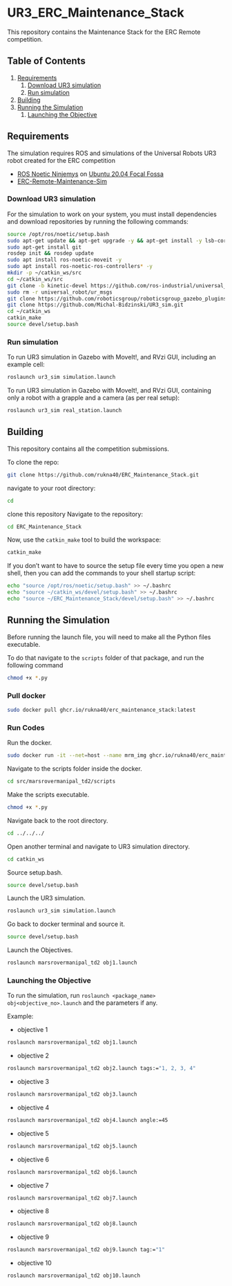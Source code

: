 # UR3_ERC_Maintenance_Stack

This repository contains the Maintenance Stack for the ERC Remote competition. 

## Table of Contents
1. [Requirements](#Requirements)
    1. [Download UR3 simulation](#Download-UR3-simulation)
    1. [Run simulation](#Run-simulation)
1. [Building](#building)
1. [Running the Simulation](#Running-the-Simulation)
    1. [Launching the Objective](#Launching-the-Objective)

## Requirements

The simulation requires ROS and simulations of the Universal Robots UR3 robot created for the ERC competition
 - [ROS Noetic Ninjemys](http://wiki.ros.org/noetic/Installation/) on [Ubuntu 20.04 Focal Fossa](https://releases.ubuntu.com/20.04/)
 - [ERC-Remote-Maintenance-Sim](https://github.com/EuropeanRoverChallenge/ERC-Remote-Maintenance-Sim)

### Download UR3 simulation

For the simulation to work on your system, you must install dependencies and download repositories by running the following commands:

```sh
source /opt/ros/noetic/setup.bash
sudo apt-get update && apt-get upgrade -y && apt-get install -y lsb-core g++
sudo apt-get install git
rosdep init && rosdep update
sudo apt install ros-noetic-moveit -y
sudo apt install ros-noetic-ros-controllers* -y
mkdir -p ~/catkin_ws/src
cd ~/catkin_ws/src
git clone -b kinetic-devel https://github.com/ros-industrial/universal_robot.git
sudo rm -r universal_robot/ur_msgs
git clone https://github.com/roboticsgroup/roboticsgroup_gazebo_plugins
git clone https://github.com/Michal-Bidzinski/UR3_sim.git
cd ~/catkin_ws
catkin_make
source devel/setup.bash
```
### Run simulation
To run UR3 simulation in Gazebo with MoveIt!, and RVzi GUI, including an example cell:
```sh
roslaunch ur3_sim simulation.launch
```
To run UR3 simulation in Gazebo with MoveIt!, and RVzi GUI, containing only a robot with a grapple and a camera (as per real setup):
```sh
roslaunch ur3_sim real_station.launch
```

## Building
This repository contains all the competition submissions.

To clone the repo:
```sh
git clone https://github.com/rukna40/ERC_Maintenance_Stack.git
```

navigate to your root directory:
```sh
cd
```
clone this repository
Navigate to the repository:
```sh
cd ERC_Maintenance_Stack
```
Now, use the `catkin_make` tool to build the workspace:
```sh
catkin_make
```
If you don’t want to have to source the setup file every time you open a new shell, then you can add the commands to your shell startup script:
```sh
echo "source /opt/ros/noetic/setup.bash" >> ~/.bashrc
echo "source ~/catkin_ws/devel/setup.bash" >> ~/.bashrc
echo "source ~/ERC_Maintenance_Stack/devel/setup.bash" >> ~/.bashrc
```
## Running the Simulation
Before running the launch file, you will need to make all the Python files executable.

To do that navigate to the `scripts` folder of that package, and run the following command
```sh
chmod +x *.py 
```

 ### Pull docker
 ```sh
 sudo docker pull ghcr.io/rukna40/erc_maintenance_stack:latest
 ```
 ### Run Codes

 Run the docker.
 ```sh
 sudo docker run -it --net=host --name mrm_img ghcr.io/rukna40/erc_maintenance_stack:latest
 ```
 Navigate to the scripts folder inside the docker.
 ```sh
 cd src/marsrovermanipal_td2/scripts
 ```
 Make the scripts executable.
 ```sh
 chmod +x *.py 
 ```
 Navigate back to the root directory.
 ```sh
 cd ../../../
 ```
 Open another terminal and navigate to UR3 simulation directory.
 ```sh
 cd catkin_ws
 ```
 Source setup.bash.
 ```sh
 source devel/setup.bash
 ```
 Launch the UR3 simulation.
 ```sh
 roslaunch ur3_sim simulation.launch
 ```
 Go back to docker terminal and source it.
 ```sh
 source devel/setup.bash
 ```
 Launch the Objectives.
 ```sh
 roslaunch marsrovermanipal_td2 obj1.launch
 ```
 ### Launching the Objective
To run the simulation, run `roslaunch <package_name> obj<objective_no>.launch` and the parameters if any.

Example:

- objective 1
```sh
roslaunch marsrovermanipal_td2 obj1.launch
```
- objective 2
```sh
roslaunch marsrovermanipal_td2 obj2.launch tags:="1, 2, 3, 4"
```
- objective 3
```sh
roslaunch marsrovermanipal_td2 obj3.launch
```
- objective 4
```sh
roslaunch marsrovermanipal_td2 obj4.launch angle:=45
```
- objective 5
```sh
roslaunch marsrovermanipal_td2 obj5.launch
```
- objective 6
```sh
roslaunch marsrovermanipal_td2 obj6.launch
```
- objective 7
```sh
roslaunch marsrovermanipal_td2 obj7.launch
```
- objective 8
```sh
roslaunch marsrovermanipal_td2 obj8.launch
```
- objective 9
```sh
roslaunch marsrovermanipal_td2 obj9.launch tag:="1"
```
- objective 10
```sh
roslaunch marsrovermanipal_td2 obj10.launch
```
